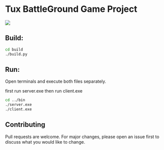 # Tux BattleGround Game Project

![ ](https://github.com/AlexTutberidze/sfml-game/blob/master/design/WARRIORTUX.png?raw=true)

## Build:

```bash
cd build
./build.py
```


## Run:

Open terminals and execute both files separately.

first run server.exe
then run client.exe

```bash
cd ../bin
./server.exe
./client.exe
```

## Contributing
Pull requests are welcome. For major changes, please open an issue first to discuss what you would like to change.


    
